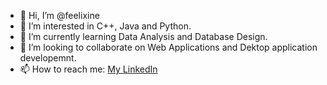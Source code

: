 - 👋 Hi, I’m @feelixine
- 👀 I’m interested in C++, Java and Python.
- 🌱 I’m currently learning Data Analysis and Database Design.
- 💞️ I’m looking to collaborate on Web Applications and Dektop application developemnt.
- 📫 How to reach me: [My LinkedIn](https://www.linkedin.com/in/feelixine)

<!---
feelixine/feelixine is a ✨ special ✨ repository because its `README.md` (this file) appears on your GitHub profile.
You can click the Preview link to take a look at your changes.
--->
